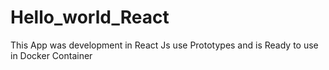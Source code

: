 # Hello_world_React
This App was development in React Js use Prototypes and is Ready to use in Docker Container
